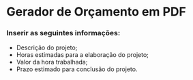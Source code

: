 # Gerador de Orçamento em PDF

### Inserir as seguintes informações:
- Descrição do projeto;
- Horas estimadas para a elaboração do projeto;
- Valor da hora trabalhada;
- Prazo estimado para conclusão do projeto.